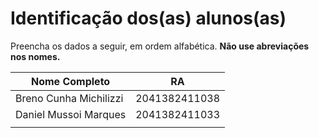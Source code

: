 # Identificação dos(as) alunos(as)
Preencha os dados a seguir, em ordem alfabética. **Não use abreviações nos nomes.**
 
| Nome Completo | RA |
|---------------|----|
|     Breno Cunha Michilizzi         |  2041382411038  |
|     Daniel Mussoi Marques          | 2041382411033
|               |     |

